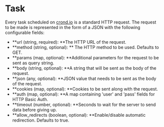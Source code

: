 # Task

Every task scheduled on [crond.io](https://www.crond.io) is a standard HTTP request. The request to be made is represented in the form of a JSON with the following configurable fields:

* **url \(string, required\): **The HTTP URL of the request.
* **method \(string, optional\): ** The HTTP method to be used. Defaults to GET.
* **params \(map, optional\): **Additional parameters for the request to be sent as query string.
* **body \(string, optional\): **A string that will be sent as the body of the request.
* **json \(any, optional\): **JSON value that needs to be sent as the body of the request.
* **cookies \(map, optional\): **Cookies to be sent along with the request.
* **auth \(map, optional\): **A map containing 'user' and 'pass' fields for HTTP Basic Auth.
* **timeout \(number, optional\): **Seconds to wait for the server to send data before giving up.
* **allow\_redirects \(boolean, optional\): **Enable/disable automatic redirection. Defaults to true.



